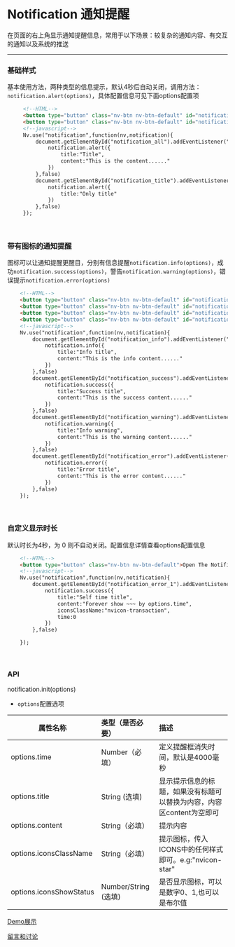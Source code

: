 # Notification 通知提醒

在页面的右上角显示通知提醒信息，常用于以下场景：较复杂的通知内容、有交互的通知以及系统的推送

---


### 基础样式

基本使用方法，两种类型的信息提示，默认4秒后自动关闭，调用方法：`notification.alert(options)`，具体配置信息可见下面options配置项


```html
     <!--HTML-->
     <button type="button" class="nv-btn nv-btn-default" id="notification_all">Notification with tittle</button>
     <button type="button" class="nv-btn nv-btn-default" id="notification_title">Only the tittle</button>
     <!--javascript-->
     Nv.use("notification",function(nv,notification){
         document.getElementById("notification_all").addEventListener("click",function(){
             notification.alert({
                 title:"Title",
                 content:"This is the content......"
             })
         },false)
         document.getElementById("notification_title").addEventListener("click",function(){
             notification.alert({
                 title:"Only title"
             })
         },false)
     });
```

<br/>

### 带有图标的通知提醒

图标可以让通知提醒更醒目，分别有信息提醒`notification.info(options)`，成功`notification.success(options)`，警告`notification.warning(options)`，错误提示`notification.error(options)`



```html
    <!--HTML-->
    <button type="button" class="nv-btn nv-btn-default" id="notification_info">Info</button>
    <button type="button" class="nv-btn nv-btn-default" id="notification_success">Success</button>
    <button type="button" class="nv-btn nv-btn-default" id="notification_warning">Warning</button>
    <button type="button" class="nv-btn nv-btn-default" id="notification_error">Error</button>
    <!--javascript-->
    Nv.use("notification",function(nv,notification){
        document.getElementById("notification_info").addEventListener("click",function(){
            notification.info({
                title:"Info title",
                content:"This is the info content......"
            })
        },false)
        document.getElementById("notification_success").addEventListener("click",function(){
            notification.success({
                title:"Success title",
                content:"This is the success content......"
            })
        },false)
        document.getElementById("notification_warning").addEventListener("click",function(){
            notification.warning({
                title:"Info warning",
                content:"This is the warning content......"
            })
        },false)
        document.getElementById("notification_error").addEventListener("click",function(){
            notification.error({
                title:"Error title",
                content:"This is the error content......"
            })
        },false)
    });
```

<br/>

### 自定义显示时长

默认时长为4秒，为 0 则不自动关闭。配置信息详情查看options配置信息


```html
    <!--HTML-->
    <button type="button" class="nv-btn nv-btn-default">Open The Notification </button>
    <!--javascript-->
    Nv.use("notification",function(nv,notification){
        document.getElementById("notification_error_1").addEventListener("click",function(){
            notification.success({
                title:"Self time title",
                content:"Forever show ~~~ by options.time",
                iconsClassName:"nvicon-transaction",
                time:0
            })
        },false)

    });
```

<br/>


### API

notification.init(options)

+ `options`配置选项

| 属性名称  | 类型（是否必要）   |  描述  |
| --------    | :----- | :----  |
| options.time  | Number（必填）  | 定义提醒框消失时间，默认是4000毫秒 |
| options.title  | String (选填)   | 显示提示信息的标题，如果没有标题可以替换为内容，内容区content为空即可 |
| options.content  | String（必填）  | 提示内容 |
| options.iconsClassName  | String（必填）   | 提示图标，传入ICONS中的任何样式即可。e.g:"nvicon-star" |
| options.iconsShowStatus  | Number/String (选填)  | 是否显示图标，可以是数字0、1,也可以是布尔值 |



[Demo展示](http://www.nv-js.com/api?type=notification)

[留言和讨论](https://github.com/guguaihaha/nv-source/issues/34)

    